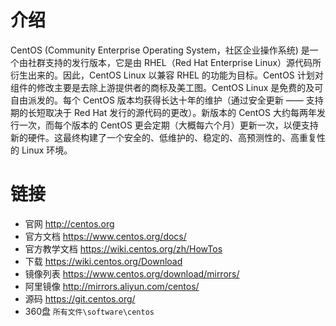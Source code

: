 # 介绍

CentOS (Community Enterprise Operating System，社区企业操作系统) 是一个由社群支持的发行版本，它是由 RHEL（Red Hat Enterprise Linux）源代码所衍生出来的。因此，CentOS Linux 以兼容 RHEL 的功能为目标。CentOS 计划对组件的修改主要是去除上游提供者的商标及美工图。CentOS Linux 是免费的及可自由派发的。每个 CentOS 版本均获得长达十年的维护（通过安全更新 —— 支持期的长短取决于 Red Hat 发行的源代码的更改）。新版本的 CentOS 大约每两年发行一次，而每个版本的 CentOS 更会定期（大概每六个月）更新一次，以便支持新的硬件。这最终构建了一个安全的、低维护的、稳定的、高预测性的、高重复性的 Linux 环境。

# 链接

- 官网 <http://centos.org>
- 官方文档 <https://www.centos.org/docs/>
- 官方教学文档 <https://wiki.centos.org/zh/HowTos>
- 下载 <https://wiki.centos.org/Download>
- 镜像列表 <https://www.centos.org/download/mirrors/>
- 阿里镜像 <http://mirrors.aliyun.com/centos/>
- 源码 <https://git.centos.org/>
- 360盘 `所有文件\software\centos`
